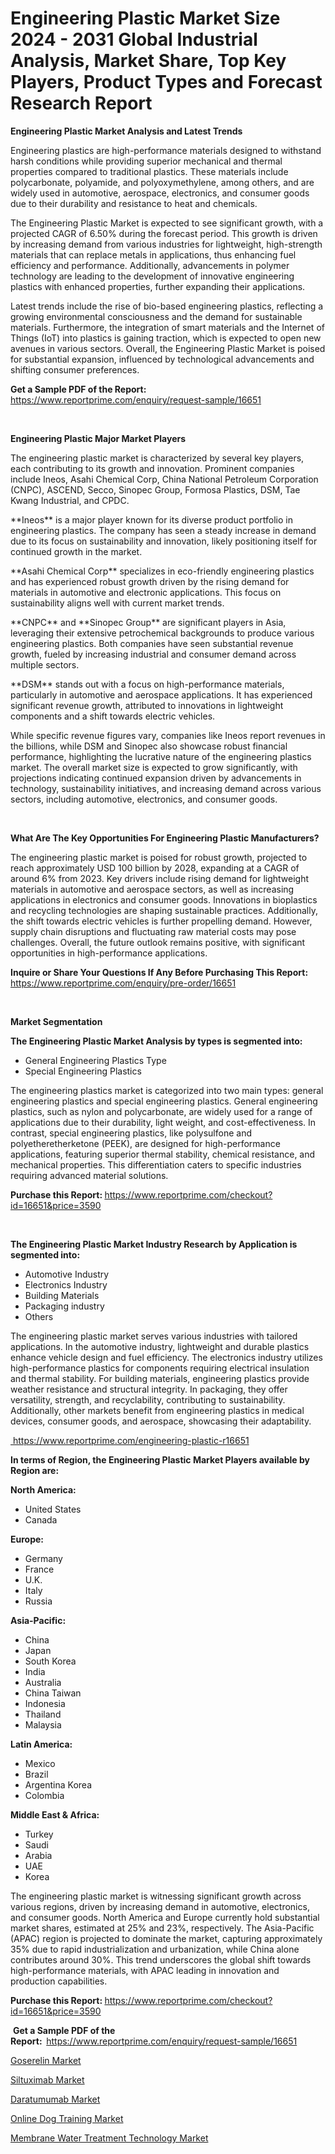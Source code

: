 <p><h1>Engineering Plastic Market Size 2024 - 2031 Global Industrial Analysis, Market Share, Top Key Players, Product Types and Forecast Research Report</h1></p><p><strong>Engineering Plastic Market Analysis and Latest Trends</strong></p>
<p><p>Engineering plastics are high-performance materials designed to withstand harsh conditions while providing superior mechanical and thermal properties compared to traditional plastics. These materials include polycarbonate, polyamide, and polyoxymethylene, among others, and are widely used in automotive, aerospace, electronics, and consumer goods due to their durability and resistance to heat and chemicals.</p><p>The Engineering Plastic Market is expected to see significant growth, with a projected CAGR of 6.50% during the forecast period. This growth is driven by increasing demand from various industries for lightweight, high-strength materials that can replace metals in applications, thus enhancing fuel efficiency and performance. Additionally, advancements in polymer technology are leading to the development of innovative engineering plastics with enhanced properties, further expanding their applications.</p><p>Latest trends include the rise of bio-based engineering plastics, reflecting a growing environmental consciousness and the demand for sustainable materials. Furthermore, the integration of smart materials and the Internet of Things (IoT) into plastics is gaining traction, which is expected to open new avenues in various sectors. Overall, the Engineering Plastic Market is poised for substantial expansion, influenced by technological advancements and shifting consumer preferences.</p></p>
<p><strong>Get a Sample PDF of the Report:&nbsp;</strong> <a href="https://www.reportprime.com/enquiry/request-sample/16651?utm_campaign=1839&utm_medium=2&utm_source=Github&utm_content=ia&utm_term=23112024&utm_id=engineering-plastic">https://www.reportprime.com/enquiry/request-sample/16651</a></p>
<p>&nbsp;</p>
<p><strong>Engineering Plastic Major Market Players</strong></p>
<p><p>The engineering plastic market is characterized by several key players, each contributing to its growth and innovation. Prominent companies include Ineos, Asahi Chemical Corp, China National Petroleum Corporation (CNPC), ASCEND, Secco, Sinopec Group, Formosa Plastics, DSM, Tae Kwang Industrial, and CPDC.</p><p>**Ineos** is a major player known for its diverse product portfolio in engineering plastics. The company has seen a steady increase in demand due to its focus on sustainability and innovation, likely positioning itself for continued growth in the market.</p><p>**Asahi Chemical Corp** specializes in eco-friendly engineering plastics and has experienced robust growth driven by the rising demand for materials in automotive and electronic applications. This focus on sustainability aligns well with current market trends.</p><p>**CNPC** and **Sinopec Group** are significant players in Asia, leveraging their extensive petrochemical backgrounds to produce various engineering plastics. Both companies have seen substantial revenue growth, fueled by increasing industrial and consumer demand across multiple sectors.</p><p>**DSM** stands out with a focus on high-performance materials, particularly in automotive and aerospace applications. It has experienced significant revenue growth, attributed to innovations in lightweight components and a shift towards electric vehicles.</p><p>While specific revenue figures vary, companies like Ineos report revenues in the billions, while DSM and Sinopec also showcase robust financial performance, highlighting the lucrative nature of the engineering plastics market. The overall market size is expected to grow significantly, with projections indicating continued expansion driven by advancements in technology, sustainability initiatives, and increasing demand across various sectors, including automotive, electronics, and consumer goods.</p></p>
<p>&nbsp;</p>
<p><strong>What Are The Key Opportunities For Engineering Plastic Manufacturers?</strong></p>
<p><p>The engineering plastic market is poised for robust growth, projected to reach approximately USD 100 billion by 2028, expanding at a CAGR of around 6% from 2023. Key drivers include rising demand for lightweight materials in automotive and aerospace sectors, as well as increasing applications in electronics and consumer goods. Innovations in bioplastics and recycling technologies are shaping sustainable practices. Additionally, the shift towards electric vehicles is further propelling demand. However, supply chain disruptions and fluctuating raw material costs may pose challenges. Overall, the future outlook remains positive, with significant opportunities in high-performance applications.</p></p>
<p><strong>Inquire or Share Your Questions If Any Before Purchasing This Report:</strong> <a href="https://www.reportprime.com/enquiry/pre-order/16651?utm_campaign=1839&utm_medium=2&utm_source=Github&utm_content=ia&utm_term=23112024&utm_id=engineering-plastic">https://www.reportprime.com/enquiry/pre-order/16651</a></p>
<p>&nbsp;</p>
<p><strong>Market Segmentation</strong></p>
<p><strong>The Engineering Plastic Market Analysis by types is segmented into:</strong></p>
<p><ul><li>General Engineering Plastics Type</li><li>Special Engineering Plastics</li></ul></p>
<p><p>The engineering plastics market is categorized into two main types: general engineering plastics and special engineering plastics. General engineering plastics, such as nylon and polycarbonate, are widely used for a range of applications due to their durability, light weight, and cost-effectiveness. In contrast, special engineering plastics, like polysulfone and polyetheretherketone (PEEK), are designed for high-performance applications, featuring superior thermal stability, chemical resistance, and mechanical properties. This differentiation caters to specific industries requiring advanced material solutions.</p></p>
<p><strong>Purchase this Report:&nbsp;</strong><a href="https://www.reportprime.com/checkout?id=16651&price=3590&utm_campaign=1839&utm_medium=2&utm_source=Github&utm_content=ia&utm_term=23112024&utm_id=engineering-plastic">https://www.reportprime.com/checkout?id=16651&price=3590</a></p>
<p>&nbsp;</p>
<p><strong>The Engineering Plastic Market Industry Research by Application is segmented into:</strong></p>
<p><ul><li>Automotive Industry</li><li>Electronics Industry</li><li>Building Materials</li><li>Packaging industry</li><li>Others</li></ul></p>
<p><p>The engineering plastic market serves various industries with tailored applications. In the automotive industry, lightweight and durable plastics enhance vehicle design and fuel efficiency. The electronics industry utilizes high-performance plastics for components requiring electrical insulation and thermal stability. For building materials, engineering plastics provide weather resistance and structural integrity. In packaging, they offer versatility, strength, and recyclability, contributing to sustainability. Additionally, other markets benefit from engineering plastics in medical devices, consumer goods, and aerospace, showcasing their adaptability.</p></p>
<p><a href="https://www.reportprime.com/engineering-plastic-r16651?utm_campaign=1839&utm_medium=2&utm_source=Github&utm_content=ia&utm_term=23112024&utm_id=engineering-plastic">&nbsp;https://www.reportprime.com/engineering-plastic-r16651</a></p>
<p><strong>In terms of Region, the Engineering Plastic Market Players available by Region are:</strong></p>
<p>
    <p> <strong> North America: </strong>
        <ul>
            <li>United States</li>
            <li>Canada</li>
        </ul>
        </p> 
    <p> <strong> Europe: </strong>
        <ul>
            <li>Germany</li>
            <li>France</li>
            <li>U.K.</li>
            <li>Italy</li>
            <li>Russia</li>
        </ul>
        </p> 
    <p> <strong> Asia-Pacific: </strong>
        <ul>
            <li>China</li>
            <li>Japan</li>
            <li>South Korea</li>
            <li>India</li>
            <li>Australia</li>
            <li>China Taiwan</li>
            <li>Indonesia</li>
            <li>Thailand</li>
            <li>Malaysia</li>
        </ul>
        </p> 
    <p> <strong> Latin America: </strong>
        <ul>
            <li>Mexico</li>
            <li>Brazil</li>
            <li>Argentina Korea</li>
            <li>Colombia</li>
        </ul>
        </p> 
    <p> <strong> Middle East & Africa: </strong>
        <ul>
            <li>Turkey</li>
            <li>Saudi</li>
            <li>Arabia</li>
            <li>UAE</li>
            <li>Korea</li>
        </ul>
    </p>
    </p>
<p><p>The engineering plastic market is witnessing significant growth across various regions, driven by increasing demand in automotive, electronics, and consumer goods. North America and Europe currently hold substantial market shares, estimated at 25% and 23%, respectively. The Asia-Pacific (APAC) region is projected to dominate the market, capturing approximately 35% due to rapid industrialization and urbanization, while China alone contributes around 30%. This trend underscores the global shift towards high-performance materials, with APAC leading in innovation and production capabilities.</p></p>
<p><strong>Purchase this Report: </strong><a href="https://www.reportprime.com/checkout?id=16651&price=3590&utm_campaign=1839&utm_medium=2&utm_source=Github&utm_content=ia&utm_term=23112024&utm_id=engineering-plastic">https://www.reportprime.com/checkout?id=16651&price=3590</a></p>
<p>&nbsp;<strong>Get a Sample PDF of the Report:&nbsp;&nbsp;</strong><a href="https://www.reportprime.com/enquiry/request-sample/16651?utm_campaign=1839&utm_medium=2&utm_source=Github&utm_content=ia&utm_term=23112024&utm_id=engineering-plastic">https://www.reportprime.com/enquiry/request-sample/16651</a></p>
<p><strong></strong></p>
<p><p><a href="https://www.linkedin.com/pulse/goserelin-market-pulse-134-expansion-blueprint-2024-2031-8xsif?utm_campaign=1839&utm_medium=2&utm_source=Github&utm_content=ia&utm_term=23112024&utm_id=engineering-plastic">Goserelin Market</a></p><p><a href="https://www.linkedin.com/pulse/global-siltuximab-market-analysis-2024-2031-industry-size-syxlf?utm_campaign=1839&utm_medium=2&utm_source=Github&utm_content=ia&utm_term=23112024&utm_id=engineering-plastic">Siltuximab Market</a></p><p><a href="https://www.linkedin.com/pulse/daratumumab-market-trends-forecast-growth-potential-91-cagr-fiohf?utm_campaign=1839&utm_medium=2&utm_source=Github&utm_content=ia&utm_term=23112024&utm_id=engineering-plastic">Daratumumab Market</a></p><p><a href="https://issuu.com/reportprime-2/docs/online-dog-training-market-size-203_e9cc8fe77322c8?utm_campaign=1839&utm_medium=2&utm_source=Github&utm_content=ia&utm_term=23112024&utm_id=engineering-plastic">Online Dog Training Market</a></p><p><a href="https://issuu.com/reportprime-2/docs/membrane-water-treatment-technology_38309324b2911b?utm_campaign=1839&utm_medium=2&utm_source=Github&utm_content=ia&utm_term=23112024&utm_id=engineering-plastic">Membrane Water Treatment Technology Market</a></p></p>